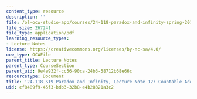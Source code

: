 ```yaml
---
content_type: resource
description: ''
file: /ol-ocw-studio-app/courses/24-118-paradox-and-infinity-spring-2019/cf8489f945f3bdb332b8e4b28321a3c2_MIT24_118S19_LecNote12.pdf
file_size: 267241
file_type: application/pdf
learning_resource_types:
- Lecture Notes
license: https://creativecommons.org/licenses/by-nc-sa/4.0/
ocw_type: OCWFile
parent_title: Lecture Notes
parent_type: CourseSection
parent_uid: 9e4e932f-cc56-90ca-24b3-58712b68e66c
resourcetype: Document
title: '24.118_S19 Paradox and Infinity, Lecture Note 12: Countable Additivity'
uid: cf8489f9-45f3-bdb3-32b8-e4b28321a3c2
---
```

